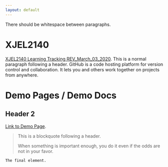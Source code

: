 ```yaml
---
layout: default
---
```


There should be whitespace between paragraphs.

# XJEL2140
[XJEL2140 Learning Tracking REV_March_03_2020](./XJEL2140_Tracking_REV_March_03_2020.md).
This is a normal paragraph following a header. GitHub is a code hosting platform for version control and collaboration. It lets you and others work together on projects from anywhere.

# Demo Pages / Demo Docs

## Header 2

[Link to Demo Page](./demopage.html).

> This is a blockquote following a header.
>
> When something is important enough, you do it even if the odds are not in your favor.

```
The final element.
```